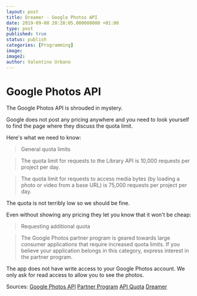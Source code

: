 ```yaml
---
layout: post
title: Dreamer - Google Photos API
date: 2019-09-08 20:28:05.000000000 +01:00
type: post
published: true
status: publish
categories: [Programming]
image:
image2:
author: Valentino Urbano
---
```


# Google Photos API

The Google Photos API is shrouded in mystery.

Google does not post any pricing anywhere and you need to look yourself to find the page where they discuss the quota limit.


Here's what we need to know:

>General quota limits

>The quota limit for requests to the Library API is 10,000 requests per project per day.

>The quota limit for requests to access media bytes (by loading a photo or video from a base URL) is 75,000 requests per project per day.

The quota is not terribly low so we should be fine.

Even without showing any pricing they let you know that it won't be cheap:

>Requesting additional quota

>The Google Photos partner program is geared towards large consumer applications that require increased quota limits. If you believe your application belongs in this category, express interest in the partner program.

The app does not have write access to your Google Photos account. We only ask for read access to allow you to see the photos.

Sources:
[Google Photos API][1]
[Partner Program][2]
[API Quota][3]
[Dreamer][4]

[1]: https://developers.google.com/photos/
[2]: https://developers.google.com/photos/partner-program/overview
[3]: https://developers.google.com/photos/library/guides/api-limits-quotas
[4]: /apps/patchnotes/dreamer